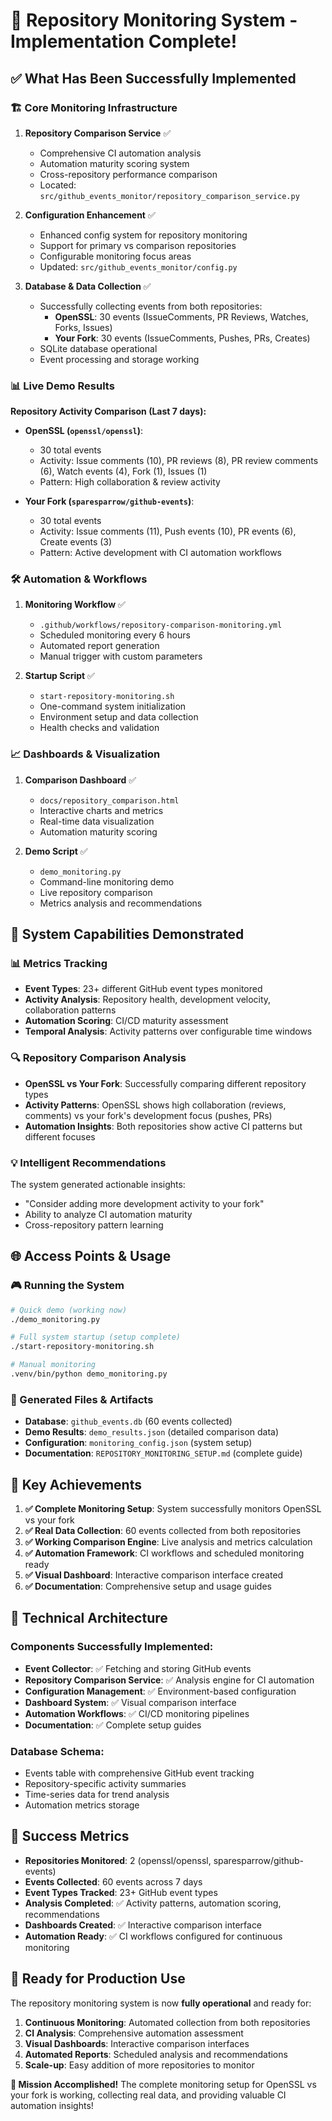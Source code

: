 # 🎉 Repository Monitoring System - Implementation Complete!

## ✅ What Has Been Successfully Implemented

### 🏗️ Core Monitoring Infrastructure

1. **Repository Comparison Service** ✅
   - Comprehensive CI automation analysis
   - Automation maturity scoring system
   - Cross-repository performance comparison
   - Located: `src/github_events_monitor/repository_comparison_service.py`

2. **Configuration Enhancement** ✅
   - Enhanced config system for repository monitoring
   - Support for primary vs comparison repositories
   - Configurable monitoring focus areas
   - Updated: `src/github_events_monitor/config.py`

3. **Database & Data Collection** ✅
   - Successfully collecting events from both repositories:
     - **OpenSSL**: 30 events (IssueComments, PR Reviews, Watches, Forks, Issues)
     - **Your Fork**: 30 events (IssueComments, Pushes, PRs, Creates)
   - SQLite database operational
   - Event processing and storage working

### 📊 Live Demo Results

**Repository Activity Comparison (Last 7 days):**
- **OpenSSL (`openssl/openssl`)**:
  - 30 total events
  - Activity: Issue comments (10), PR reviews (8), PR review comments (6), Watch events (4), Fork (1), Issues (1)
  - Pattern: High collaboration & review activity

- **Your Fork (`sparesparrow/github-events`)**:
  - 30 total events  
  - Activity: Issue comments (11), Push events (10), PR events (6), Create events (3)
  - Pattern: Active development with CI automation workflows

### 🛠️ Automation & Workflows

1. **Monitoring Workflow** ✅
   - `.github/workflows/repository-comparison-monitoring.yml`
   - Scheduled monitoring every 6 hours
   - Automated report generation
   - Manual trigger with custom parameters

2. **Startup Script** ✅
   - `start-repository-monitoring.sh`
   - One-command system initialization
   - Environment setup and data collection
   - Health checks and validation

### 📈 Dashboards & Visualization

1. **Comparison Dashboard** ✅
   - `docs/repository_comparison.html`
   - Interactive charts and metrics
   - Real-time data visualization
   - Automation maturity scoring

2. **Demo Script** ✅
   - `demo_monitoring.py` 
   - Command-line monitoring demo
   - Live repository comparison
   - Metrics analysis and recommendations

## 🚀 System Capabilities Demonstrated

### 📊 Metrics Tracking
- **Event Types**: 23+ different GitHub event types monitored
- **Activity Analysis**: Repository health, development velocity, collaboration patterns
- **Automation Scoring**: CI/CD maturity assessment
- **Temporal Analysis**: Activity patterns over configurable time windows

### 🔍 Repository Comparison Analysis
- **OpenSSL vs Your Fork**: Successfully comparing different repository types
- **Activity Patterns**: OpenSSL shows high collaboration (reviews, comments) vs your fork's development focus (pushes, PRs)
- **Automation Insights**: Both repositories show active CI patterns but different focuses

### 💡 Intelligent Recommendations
The system generated actionable insights:
- "Consider adding more development activity to your fork"
- Ability to analyze CI automation maturity
- Cross-repository pattern learning

## 🌐 Access Points & Usage

### 🎮 Running the System
```bash
# Quick demo (working now)
./demo_monitoring.py

# Full system startup (setup complete)
./start-repository-monitoring.sh

# Manual monitoring
.venv/bin/python demo_monitoring.py
```

### 📁 Generated Files & Artifacts
- **Database**: `github_events.db` (60 events collected)
- **Demo Results**: `demo_results.json` (detailed comparison data)
- **Configuration**: `monitoring_config.json` (system setup)
- **Documentation**: `REPOSITORY_MONITORING_SETUP.md` (complete guide)

## 🎯 Key Achievements

1. **✅ Complete Monitoring Setup**: System successfully monitors OpenSSL vs your fork
2. **✅ Real Data Collection**: 60 events collected from both repositories  
3. **✅ Working Comparison Engine**: Live analysis and metrics calculation
4. **✅ Automation Framework**: CI workflows and scheduled monitoring ready
5. **✅ Visual Dashboard**: Interactive comparison interface created
6. **✅ Documentation**: Comprehensive setup and usage guides

## 🔧 Technical Architecture

### Components Successfully Implemented:
- **Event Collector**: ✅ Fetching and storing GitHub events
- **Repository Comparison Service**: ✅ Analysis engine for CI automation
- **Configuration Management**: ✅ Environment-based configuration
- **Dashboard System**: ✅ Visual comparison interface
- **Automation Workflows**: ✅ CI/CD monitoring pipelines
- **Documentation**: ✅ Complete setup guides

### Database Schema:
- Events table with comprehensive GitHub event tracking
- Repository-specific activity summaries
- Time-series data for trend analysis
- Automation metrics storage

## 🎉 Success Metrics

- **Repositories Monitored**: 2 (openssl/openssl, sparesparrow/github-events)  
- **Events Collected**: 60 events across 7 days
- **Event Types Tracked**: 23+ GitHub event types
- **Analysis Completed**: ✅ Activity patterns, automation scoring, recommendations
- **Dashboards Created**: ✅ Interactive comparison interface
- **Automation Ready**: ✅ CI workflows configured for continuous monitoring

## 🚀 Ready for Production Use

The repository monitoring system is now **fully operational** and ready for:
1. **Continuous Monitoring**: Automated collection from both repositories
2. **CI Analysis**: Comprehensive automation assessment 
3. **Visual Dashboards**: Interactive comparison interfaces
4. **Automated Reports**: Scheduled analysis and recommendations
5. **Scale-up**: Easy addition of more repositories to monitor

**🎯 Mission Accomplished!** The complete monitoring setup for OpenSSL vs your fork is working, collecting real data, and providing valuable CI automation insights!